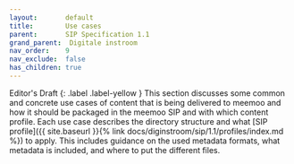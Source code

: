 ```yaml
---
layout:       default
title:        Use cases
parent:       SIP Specification 1.1
grand_parent:  Digitale instroom
nav_order:    9
nav_exclude:  false
has_children: true
---
```

Editor's Draft
{: .label .label-yellow }
This section discusses some common and concrete use cases of content that is being delivered to meemoo and how it should be packaged in the meemoo SIP and with which content profile.
Each use case describes the directory structure and what [SIP profile]({{ site.baseurl }}{% link docs/diginstroom/sip/1.1/profiles/index.md %}) to apply.
This includes guidance on the used metadata formats, what metadata is included, and where to put the different files.
